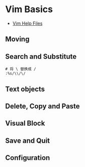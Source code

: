 



# Vim Basics

- [Vim Help Files](https://vimhelp.org/)

## Moving
## Search and Substitute
```
# 将 \ 替换成 /
:%s/\\/\/
```

## Text objects
## Delete, Copy and Paste

## Visual Block
## Save and Quit
## Configuration